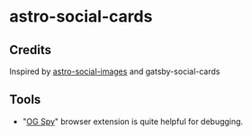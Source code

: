 # astro-social-cards

## Credits

Inspired by [astro-social-images](https://github.com/Princesseuh/astro-social-images) and gatsby-social-cards

## Tools

- "[OG Spy](https://chrome.google.com/webstore/detail/og-spy/gbladodjhonkijdnbbcfoingmljmolnp)" browser extension is quite helpful for debugging.

